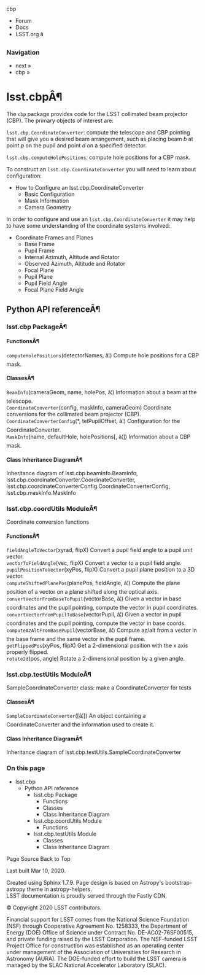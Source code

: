 cbp

  * Forum
  * Docs
  * LSST.org â



### Navigation

  * next » 
  * cbp » 



# lsst.cbpÂ¶

The `cbp` package provides code for the LSST collimated beam projector (CBP). The primary objects of interest are:

`lsst.cbp.CoordinateConverter`: compute the telescope and CBP pointing that will give you a desired beam arrangement, such as placing beam _b_ at point _p_ on the pupil and point _d_ on a specified detector.

`lsst.cbp.computeHolePositions`: compute hole positions for a CBP mask.

To construct an `lsst.cbp.CoordinateConverter` you will need to learn about configuration:

  * How to Configure an lsst.cbp.CoordinateConverter
    * Basic Configuration
    * Mask Information
    * Camera Geometry



In order to configure and use an `lsst.cbp.CoordinateConverter` it may help to have some understanding of the coordinate systems involved:

  * Coordinate Frames and Planes
    * Base Frame
    * Pupil Frame
    * Internal Azimuth, Altitude and Rotator
    * Observed Azimuth, Altitude and Rotator
    * Focal Plane
    * Pupil Plane
    * Pupil Field Angle
    * Focal Plane Field Angle



## Python API referenceÂ¶

### lsst.cbp PackageÂ¶

#### FunctionsÂ¶

`computeHolePositions`(detectorNames, â¦) Compute hole positions for a CBP mask.  
  
#### ClassesÂ¶

`BeamInfo`(cameraGeom, name, holePos, â¦) Information about a beam at the telescope.  
`CoordinateConverter`(config, maskInfo, cameraGeom) Coordinate conversions for the collimated beam projector (CBP).  
`CoordinateConverterConfig`(*, telPupilOffset, â¦) Configuration for the CoordinateConverter.  
`MaskInfo`(name, defaultHole, holePositions[, â¦]) Information about a CBP mask.  
  
#### Class Inheritance DiagramÂ¶

Inheritance diagram of lsst.cbp.beamInfo.BeamInfo, lsst.cbp.coordinateConverter.CoordinateConverter, lsst.cbp.coordinateConverterConfig.CoordinateConverterConfig, lsst.cbp.maskInfo.MaskInfo

### lsst.cbp.coordUtils ModuleÂ¶

Coordinate conversion functions

#### FunctionsÂ¶

`fieldAngleToVector`(xyrad, flipX) Convert a pupil field angle to a pupil unit vector.  
`vectorToFieldAngle`(vec, flipX) Convert a vector to a pupil field angle.  
`pupilPositionToVector`(xyPos, flipX) Convert a pupil plane position to a 3D vector.  
`computeShiftedPlanePos`(planePos, fieldAngle, â¦) Compute the plane position of a vector on a plane shifted along the optical axis.  
`convertVectorFromBaseToPupil`(vectorBase, â¦) Given a vector in base coordinates and the pupil pointing, compute the vector in pupil coordinates.  
`convertVectorFromPupilToBase`(vectorPupil, â¦) Given a vector in pupil coordinates and the pupil pointing, compute the vector in base coords.  
`computeAzAltFromBasePupil`(vectorBase, â¦) Compute az/alt from a vector in the base frame and the same vector in the pupil frame.  
`getFlippedPos`(xyPos, flipX) Get a 2-dimensional position with the x axis properly flipped.  
`rotate2d`(pos, angle) Rotate a 2-dimensional position by a given angle.  
  
### lsst.cbp.testUtils ModuleÂ¶

SampleCoordinateConverter class: make a CoordinateConverter for tests

#### ClassesÂ¶

`SampleCoordinateConverter`([â¦]) An object containing a CoordinateConverter and the information used to create it.  
  
#### Class Inheritance DiagramÂ¶

Inheritance diagram of lsst.cbp.testUtils.SampleCoordinateConverter

### On this page

  * lsst.cbp
    * Python API reference
      * lsst.cbp Package
        * Functions
        * Classes
        * Class Inheritance Diagram
      * lsst.cbp.coordUtils Module
        * Functions
      * lsst.cbp.testUtils Module
        * Classes
        * Class Inheritance Diagram



Page Source Back to Top

Last built Mar 10, 2020. 

Created using Sphinx 1.7.9. Page design is based on Astropy's bootstrap-astropy theme in astropy-helpers.   
LSST documentation is proudly served through the Fastly CDN. 

© Copyright 2020 LSST contributors.  


Financial support for LSST comes from the National Science Foundation (NSF) through Cooperative Agreement No. 1258333, the Department of Energy (DOE) Office of Science under Contract No. DE-AC02-76SF00515, and private funding raised by the LSST Corporation. The NSF-funded LSST Project Office for construction was established as an operating center under management of the Association of Universities for Research in Astronomy (AURA). The DOE-funded effort to build the LSST camera is managed by the SLAC National Accelerator Laboratory (SLAC). 
